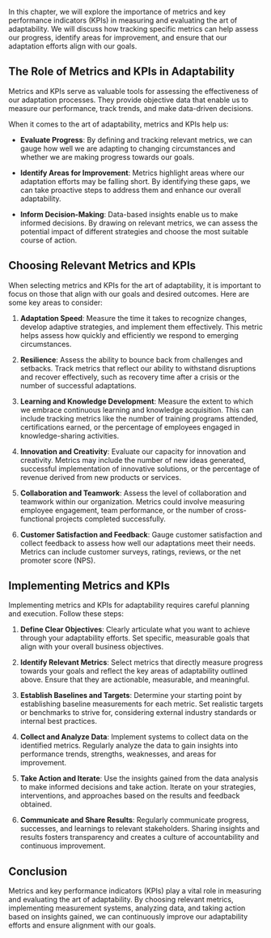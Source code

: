 
In this chapter, we will explore the importance of metrics and key performance indicators (KPIs) in measuring and evaluating the art of adaptability. We will discuss how tracking specific metrics can help assess our progress, identify areas for improvement, and ensure that our adaptation efforts align with our goals.

The Role of Metrics and KPIs in Adaptability
--------------------------------------------

Metrics and KPIs serve as valuable tools for assessing the effectiveness of our adaptation processes. They provide objective data that enable us to measure our performance, track trends, and make data-driven decisions.

When it comes to the art of adaptability, metrics and KPIs help us:

* **Evaluate Progress**: By defining and tracking relevant metrics, we can gauge how well we are adapting to changing circumstances and whether we are making progress towards our goals.

* **Identify Areas for Improvement**: Metrics highlight areas where our adaptation efforts may be falling short. By identifying these gaps, we can take proactive steps to address them and enhance our overall adaptability.

* **Inform Decision-Making**: Data-based insights enable us to make informed decisions. By drawing on relevant metrics, we can assess the potential impact of different strategies and choose the most suitable course of action.

Choosing Relevant Metrics and KPIs
----------------------------------

When selecting metrics and KPIs for the art of adaptability, it is important to focus on those that align with our goals and desired outcomes. Here are some key areas to consider:

1. **Adaptation Speed**: Measure the time it takes to recognize changes, develop adaptive strategies, and implement them effectively. This metric helps assess how quickly and efficiently we respond to emerging circumstances.

2. **Resilience**: Assess the ability to bounce back from challenges and setbacks. Track metrics that reflect our ability to withstand disruptions and recover effectively, such as recovery time after a crisis or the number of successful adaptations.

3. **Learning and Knowledge Development**: Measure the extent to which we embrace continuous learning and knowledge acquisition. This can include tracking metrics like the number of training programs attended, certifications earned, or the percentage of employees engaged in knowledge-sharing activities.

4. **Innovation and Creativity**: Evaluate our capacity for innovation and creativity. Metrics may include the number of new ideas generated, successful implementation of innovative solutions, or the percentage of revenue derived from new products or services.

5. **Collaboration and Teamwork**: Assess the level of collaboration and teamwork within our organization. Metrics could involve measuring employee engagement, team performance, or the number of cross-functional projects completed successfully.

6. **Customer Satisfaction and Feedback**: Gauge customer satisfaction and collect feedback to assess how well our adaptations meet their needs. Metrics can include customer surveys, ratings, reviews, or the net promoter score (NPS).

Implementing Metrics and KPIs
-----------------------------

Implementing metrics and KPIs for adaptability requires careful planning and execution. Follow these steps:

1. **Define Clear Objectives**: Clearly articulate what you want to achieve through your adaptability efforts. Set specific, measurable goals that align with your overall business objectives.

2. **Identify Relevant Metrics**: Select metrics that directly measure progress towards your goals and reflect the key areas of adaptability outlined above. Ensure that they are actionable, measurable, and meaningful.

3. **Establish Baselines and Targets**: Determine your starting point by establishing baseline measurements for each metric. Set realistic targets or benchmarks to strive for, considering external industry standards or internal best practices.

4. **Collect and Analyze Data**: Implement systems to collect data on the identified metrics. Regularly analyze the data to gain insights into performance trends, strengths, weaknesses, and areas for improvement.

5. **Take Action and Iterate**: Use the insights gained from the data analysis to make informed decisions and take action. Iterate on your strategies, interventions, and approaches based on the results and feedback obtained.

6. **Communicate and Share Results**: Regularly communicate progress, successes, and learnings to relevant stakeholders. Sharing insights and results fosters transparency and creates a culture of accountability and continuous improvement.

Conclusion
----------

Metrics and key performance indicators (KPIs) play a vital role in measuring and evaluating the art of adaptability. By choosing relevant metrics, implementing measurement systems, analyzing data, and taking action based on insights gained, we can continuously improve our adaptability efforts and ensure alignment with our goals.
